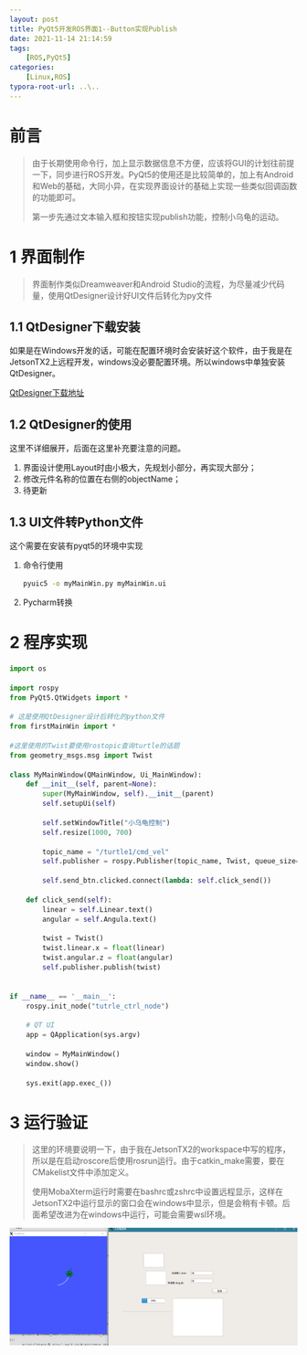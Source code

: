 ```yaml
---
layout: post
title: PyQt5开发ROS界面1--Button实现Publish
date: 2021-11-14 21:14:59
tags: 
    [ROS,PyQt5] 
categories: 
    [Linux,ROS]
typora-root-url: ..\..
---
```


# 前言

> 由于长期使用命令行，加上显示数据信息不方便，应该将GUI的计划往前提一下，同步进行ROS开发。PyQt5的使用还是比较简单的，加上有Android和Web的基础，大同小异，在实现界面设计的基础上实现一些类似回调函数的功能即可。
>
> 第一步先通过文本输入框和按钮实现publish功能，控制小乌龟的运动。



# 1 界面制作

> 界面制作类似Dreamweaver和Android Studio的流程，为尽量减少代码量，使用QtDesigner设计好UI文件后转化为py文件

## 1.1 QtDesigner下载安装

如果是在Windows开发的话，可能在配置环境时会安装好这个软件，由于我是在JetsonTX2上远程开发，windows没必要配置环境。所以windows中单独安装QtDesigner。

[QtDesigner下载地址](https://build-system.fman.io/qt-designer-download)

## 1.2 QtDesigner的使用

这里不详细展开，后面在这里补充要注意的问题。

1. 界面设计使用Layout时由小极大，先规划小部分，再实现大部分；
2. 修改元件名称的位置在右侧的objectName；
3. 待更新

## 1.3 UI文件转Python文件

这个需要在安装有pyqt5的环境中实现

1. 命令行使用

    ```bash
    pyuic5 -o myMainWin.py myMainWin.ui	
    ```
    
2. Pycharm转换

# 2 程序实现

```python
import os

import rospy
from PyQt5.QtWidgets import *

# 这是使用QtDesigner设计后转化的python文件
from firstMainWin import *

#这里使用的Twist要使用rostopic查询turtle的话题
from geometry_msgs.msg import Twist

class MyMainWindow(QMainWindow, Ui_MainWindow):
    def __init__(self, parent=None):
        super(MyMainWindow, self).__init__(parent)
        self.setupUi(self)

        self.setWindowTitle("小乌龟控制")
        self.resize(1000, 700)

        topic_name = "/turtle1/cmd_vel"
        self.publisher = rospy.Publisher(topic_name, Twist, queue_size=100)

        self.send_btn.clicked.connect(lambda: self.click_send())

    def click_send(self):
        linear = self.Linear.text()
        angular = self.Angula.text()

        twist = Twist()
        twist.linear.x = float(linear)
        twist.angular.z = float(angular)
        self.publisher.publish(twist)
        

if __name__ == '__main__':
    rospy.init_node("tutrle_ctrl_node")

    # QT UI
    app = QApplication(sys.argv)

    window = MyMainWindow()
    window.show()

    sys.exit(app.exec_())
```



# 3 运行验证

> 这里的环境要说明一下，由于我在JetsonTX2的workspace中写的程序，所以是在启动roscore后使用rosrun运行。由于catkin_make需要，要在CMakelist文件中添加定义。
>
> 使用MobaXterm运行时需要在bashrc或zshrc中设置远程显示，这样在JetsonTX2中运行显示的窗口会在windows中显示，但是会稍有卡顿。后面希望改进为在windows中运行，可能会需要wsl环境。

![image-20211114171013209](/images/PyQt5开发ROS界面-Button实现Publish/image-20211114171013209.png)


























